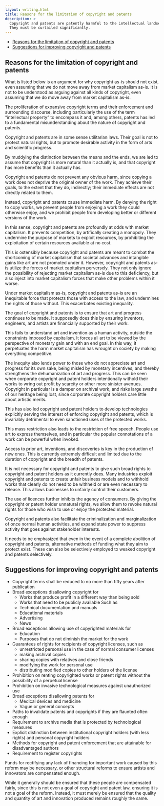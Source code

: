 ```yaml
---
layout: writing.html
title: Reasons for the limitation of copyright and patents
description: >
  Copyright and patents are patently harmful to the intellectual landscape.
  They must be curtailed significantly.
---
```


<nav id="left-comment">

- [Reasons for the limitation of copyright and patents](#reasons-for-the-limitation-of-copyright-and-patents)
- [Suggestions for improving copyright and patents](#suggestions-for-improving-copyright-and-patents)

</nav>

<article id="main-content">

# Reasons for the limitation of copyright and patents

What is listed below is an argument for why copyright as-is should not exist, even assuming
that we do not move away from market capitalism as-is.
It is not to be understood as arguing against all kinds of copyright, even assuming
that we do move away from market capitalism as-is.

The proliferation of expansive copyright terms and their enforcement and surrounding discourse,
including particularly the use of the term <q>intellectual property</q> to encompass it and, among others, patents
has led to a fundamental misunderstanding about the nature of copyright and patents.

Copyright and patents are in some sense utilitarian laws. Their goal is not to protect natural rights,
but to promote desirable activity in the form of arts and scientific progress.

By muddying the distinction between the means and the ends, we are led to assume that copyright is
more natural than it actually is, and that copyright has more benefits than it actually has.

Copyright and patents do not prevent any obvious harm, since copying a work does not deprive the original owner
of the work. They achieve their goals, to the extent that they do, indirectly; their immediate effects are not
directly related to them.

Instead, copyright and patents cause immediate harm. By denying the right to copy works, we prevent
people from enjoying a work they could otherwise enjoy, and we prohibit people from developing better
or different versions of the work.

In this sense, copyright and patents are profoundly at odds with market capitalism. It prevents competition,
by artifically creating a monopoly. They undermine the purpose of markets to exploit resources,
by prohibiting the exploitation of certain resources available at no cost.

This is ostensibly because copyright and patents are meant to combat the shortcoming of market capitalism
that societal advances and intangible gains like art are not promoted under it.
However, copyright and patents as-is utilize the forces of market capitalism perversely.
They not only ignore the possibility of rejecting market capitalism as-is due to this deficiency,
but also inject into market capitalism forces that make other problems within it worse.

Under market capitalism as-is, copyright and patents as-is are an inequitable force that protects those
with access to the law, and undermines the rights of those without. This exacerbates existing inequality.

The goal of copyright and patents is to ensure that art and progress continues to be made.
It supposedly does this by ensuring inventors, engineers, and artists are financially supported by their work.

This fails to understand art and invention as a human activity, outside the constraints imposed by capitalism.
It forces all art to be viewed by the perspective of monetary gain and with an end goal.
In this way, it perpetuates the harm market capitalism has wrought on society by making everything competitive.

The inequity also lends power to those who do not appreciate art and progress for its own sake, being misled by
monetary incentives, and thereby strengthens the dehumanization of art and progress.
This can be seen when corporate copyright and patent holders intentionally withold their works
to wring out profit by scarcity or other more sinister avenues.
Copyright in particular is a damper on archival work, and risks large swaths of our heritage being lost,
since corporate copyright holders care little about artistic merits.

This has also led copyright and patent holders to develop technologies explicitly serving the interest
of enforcing copyright and patents, which is invariably detrimental to even sanctioned uses of the protected works.

This mass restriction also leads to the restriction of free speech. People use art to express themselves,
and in particular the popular connotations of a work can be powerful when invoked.

Access to prior art, inventions, and discoveries is key in the production of new ones.
This is currently extremely difficult and limited due to the duration of copyright and the breadth of patents.

It is not necessary for copyright and patents to give such broad rights to copyright and patent holders as it
currently does. Many industries exploit copyright and patents to create unfair business models and to withhold
works that clearly do not need to be withheld or are even necessary to release. This allows businesses to unfairly
control their customers.

The use of licences further inhibits the agency of consumers. By giving the copyright or patent holder unnatural
rights, we allow them to revoke natural rights for those who wish to use or enjoy the protected material.

Copyright and patents also facilitate the criminalization and marginalization of once normal human activities,
and expand state power to suppress activity that goes against stakeholder interests.

It needs to be emphasized that even in the event of a complete abolition of copyright and patents,
alternative methods of funding what they aim to protect exist. These can also be selectively employed to
weaked copyright and patents selectively.

# Suggestions for improving copyright and patents

- Copyright terms shall be reduced to no more than fifty years after publication
- Broad exceptions disallowing copyright for
  - Works that produce profit in a different way than being sold
  - Works that need to be publicly available
  Such as:
  - Technical documentation and manuals
  - Educational materials
  - Advertising
  - News
- Broad exceptions allowing use of copyrighted materials for
  - Education
  - Purposes that do not diminish the market for the work
- Guarantees of rights for recipients of copyright licenses, such as
  - unrestricted personal use in the case of normal consumer licenses
  - making archival copies
  - sharing copies with relatives and close friends
  - modifying the work for personal use
  - distributing modified copies to other holders of the license
- Prohibition on renting copyrighted works or patent rights without the possibility of a perpetual license
- Prohibition on invasive technological measures against unauthorized use
- Broad exceptions disallowing patents for
  - Medical devices and medicine
  - Vague or general concepts
- Paths to invalidate patents and copyrights if they are flaunted often enough
- Requirement to archive media that is protected by technological measures
- Explicit distinction between institutional copyright holders (with less rights) and personal copyright holders
- Methods for copyright and patent enforcement that are attainable for disadvantaged authors
- Requirement to register copyrights

Funds for rectifying any lack of financing for important work caused by this reform may be necessary,
or other structural reforms to ensure artists and innovators are compensated enough.

While it generally should be ensured that these people are compensated fairly, since this is not even a goal
of copyright and patent law, ensuring it is not a goal of the reform. Instead, it must merely be ensured
that the quality and quantity of art and innovation produced remains roughly the same.

</article>
